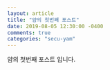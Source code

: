 ```yaml
---
layout: article
title: "얌의 첫번째 포스트"
date: 2019-08-05 12:30:00 -0400
comments: true
categories: "secu-yam"
---
```


얌의 첫번째 포스트 입니다.

